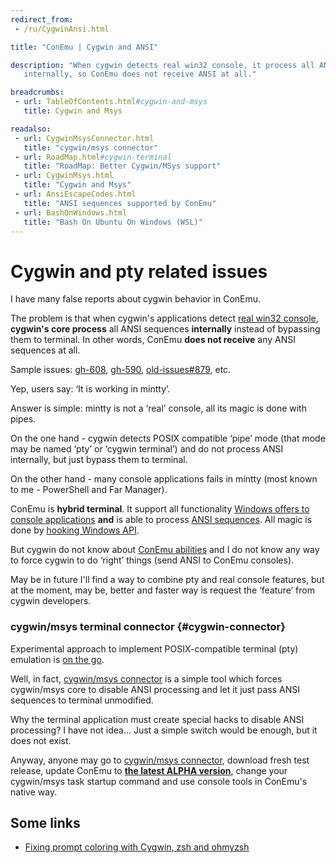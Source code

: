 ```yaml
---
redirect_from:
 - /ru/CygwinAnsi.html

title: "ConEmu | Cygwin and ANSI"

description: "When cygwin detects real win32 console, it process all ANSI sequences
   internally, so ConEmu does not receive ANSI at all."

breadcrumbs:
 - url: TableOfContents.html#cygwin-and-msys
   title: Cygwin and Msys

readalso:
 - url: CygwinMsysConnector.html
   title: "cygwin/msys connector"
 - url: RoadMap.html#cygwin-terminal
   title: "RoadMap: Better Cygwin/MSys support"
 - url: CygwinMsys.html
   title: "Cygwin and Msys"
 - url: AnsiEscapeCodes.html
   title: "ANSI sequences supported by ConEmu"
 - url: BashOnWindows.html
   title: "Bash On Ubuntu On Windows (WSL)"
---
```


# Cygwin and pty related issues

I have many false reports about cygwin behavior in ConEmu.

The problem is that when cygwin's applications detect [real win32 console](RealConsole.html),
**cygwin's core process** all ANSI sequences **internally** instead of bypassing them to terminal.
In other words, ConEmu **does not receive** any ANSI sequences at all.

Sample issues:
[gh-608](https://github.com/Maximus5/ConEmu/issues/608),
[gh-590](https://github.com/Maximus5/ConEmu/issues/590),
[old-issues#879](https://github.com/Maximus5/conemu-old-issues/issues/879),
etc.

Yep, users say: ‘It is working in mintty’.

Answer is simple: mintty is not a ‘real’ console, all its magic is done with pipes.

On the one hand - cygwin detects POSIX compatible ‘pipe’ mode
(that mode may be named ‘pty’ or ‘cygwin terminal’)
and do not process ANSI internally, but just bypass them to terminal.

On the other hand - many console applications fails in mintty
(most known to me - PowerShell and Far Manager).

ConEmu is **hybrid terminal**. It support all functionality
[Windows offers to console applications](https://msdn.microsoft.com/en-us/library/windows/desktop/ms681913.aspx)
**and** is able to process [ANSI sequences](AnsiEscapeCodes.html).
All magic is done by [hooking Windows API](ConEmuHk.html).

But cygwin do not know about [ConEmu abilities](AnsiEscapeCodes.html) and
I do not know any way to force cygwin to do ‘right’ things (send ANSI to ConEmu consoles).

May be in future I'll find a way to combine pty and real console features,
but at the moment, may be, better and faster way is request the ‘feature’
from cygwin developers.



### cygwin/msys terminal connector  {#cygwin-connector}

Experimental approach to implement POSIX-compatible terminal (pty)
emulation is [on the go](CygwinMsysConnector.html).

Well, in fact, [cygwin/msys connector](CygwinMsysConnector.html)
is a simple tool which forces cygwin/msys core to disable ANSI processing
and let it just pass ANSI sequences to terminal unmodified.

Why the terminal application must create special hacks to disable ANSI processing?
I have not idea... Just a simple switch would be enough, but it does not exist.

Anyway, anyone may go to [cygwin/msys connector](CygwinMsysConnector.html),
download fresh test release, update ConEmu to
<strong><a href="http://www.fosshub.com/ConEmu.html" rel="nofollow">the latest ALPHA version</a></strong>,
change your cygwin/msys task startup command and use console tools in ConEmu's native way.



## Some links

* [Fixing prompt coloring with Cygwin, zsh and ohmyzsh](https://plus.google.com/100883784258900633261/posts/GZ7fGAA4m6W)
